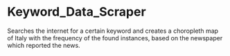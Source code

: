# Keyword_Data_Scraper
Searches the internet for a certain keyword and creates a choropleth  map of Italy with the frequency of the found instances, based on the newspaper which reported the news.
